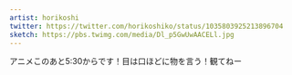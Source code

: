 ```yaml
---
artist: horikoshi
twitter: https://twitter.com/horikoshiko/status/1035803925213896704
sketch: https://pbs.twimg.com/media/Dl_p5GwUwAACELl.jpg
---
```

アニメこのあと5:30からです！目は口ほどに物を言う！観てねー